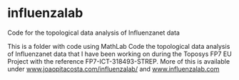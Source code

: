 # influenzalab
Code for the topological data analysis of Influenzanet data 

This is a folder with code using MathLab Code the topological data analysis of Influenzanet data that I have been working on during the Toposys FP7 EU Project with the reference FP7-ICT-318493-STREP. More of this is available under www.joaopitacosta.com/influenzalab/ and www.influenzalab.com
